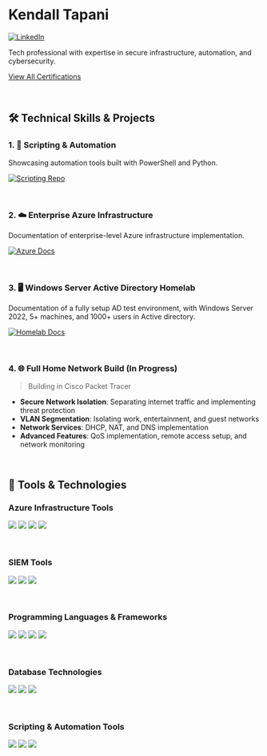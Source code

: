 # Kendall Tapani

<div align="left">
  
[![LinkedIn](https://img.shields.io/badge/-LinkedIn-0072b1?&style=for-the-badge&logo=linkedin&logoColor=white)](https://www.linkedin.com/in/kendalltapani/)

</div>

Tech professional with expertise in secure infrastructure, automation, and cybersecurity.

<div align="left">
  
[View All Certifications](https://www.credly.com/users/kendall-tapani)

</div>



&nbsp;

## 🛠️ Technical Skills & Projects

### 1. 🤖 Scripting & Automation

Showcasing automation tools built with PowerShell and Python.

<div align="left">
  
[![Scripting Repo](https://img.shields.io/badge/📁_Scripting_&_Automation_Repo-4A154B?style=for-the-badge)](https://github.com/KendallTapani/Scripting-and-Automation/tree/main)

</div>

&nbsp;

### 2. ☁️ Enterprise Azure Infrastructure

Documentation of enterprise-level Azure infrastructure implementation.

<div align="left">
  
[![Azure Docs](https://img.shields.io/badge/📁_Azure_Infrastructure_Docs-0078D4?style=for-the-badge&logo=microsoft-azure&logoColor=white)](https://github.com/KendallTapani/Azure-Infrastructure-Setup)

</div>

&nbsp;

### 3. 🖥️ Windows Server Active Directory Homelab

Documentation of a fully setup AD test environment, with Windows Server 2022, 5+ machines, and 1000+ users in Active directory.

<div align="left">
  
[![Homelab Docs](https://img.shields.io/badge/📁_Windows_Server_Homelab_Docs-0078D6?style=for-the-badge&logo=windows&logoColor=white)](https://github.com/KendallTapani/Windows-Server-Homelab)

</div>

&nbsp;

### 4. 🌐 Full Home Network Build (In Progress)
> Building in Cisco Packet Tracer

- **Secure Network Isolation**: Separating internet traffic and implementing threat protection
- **VLAN Segmentation**: Isolating work, entertainment, and guest networks
- **Network Services**: DHCP, NAT, and DNS implementation
- **Advanced Features**: QoS implementation, remote access setup, and network monitoring

&nbsp;

## 🔧 Tools & Technologies

### Azure Infrastructure Tools

<div align="left">
    <img src="https://img.shields.io/badge/-Azure_Active_Directory-0078D4?&style=for-the-badge&logo=microsoft-azure&logoColor=white" />
    <img src="https://img.shields.io/badge/-Azure_DevOps-0078D4?&style=for-the-badge&logo=azure-devops&logoColor=white" />
    <img src="https://img.shields.io/badge/-Azure_Functions-0062AD?&style=for-the-badge&logo=azure-functions&logoColor=white" />
    <img src="https://img.shields.io/badge/-Azure_Virtual_Machines-0078D4?&style=for-the-badge&logo=microsoft-azure&logoColor=white" />
</div>

&nbsp;

### SIEM Tools

<div align="left">
    <img src="https://img.shields.io/badge/-Microsoft_Sentinel-0078D4?&style=for-the-badge&logo=Microsoft&logoColor=white" />
    <img src="https://img.shields.io/badge/-Splunk-000000?&style=for-the-badge&logo=Splunk&logoColor=white" />
    <img src="https://img.shields.io/badge/-Elastic-005571?&style=for-the-badge&logo=Elastic&logoColor=white" />
</div>

&nbsp;

### Programming Languages & Frameworks

<div align="left">
    <img src="https://img.shields.io/badge/-Python-3776AB?&style=for-the-badge&logo=python&logoColor=white" />
    <img src="https://img.shields.io/badge/-TypeScript-3178C6?&style=for-the-badge&logo=typescript&logoColor=white" />
    <img src="https://img.shields.io/badge/-JavaScript-F7DF1E?&style=for-the-badge&logo=javascript&logoColor=black" />
    <img src="https://img.shields.io/badge/-React-61DAFB?&style=for-the-badge&logo=react&logoColor=black" />
</div>

&nbsp;

### Database Technologies

<div align="left">
    <img src="https://img.shields.io/badge/-PostgreSQL-4169E1?&style=for-the-badge&logo=postgresql&logoColor=white" />
    <img src="https://img.shields.io/badge/-SQL-CC2927?&style=for-the-badge&logo=microsoft-sql-server&logoColor=white" />
    <img src="https://img.shields.io/badge/-MySQL-4479A1?&style=for-the-badge&logo=mysql&logoColor=white" />
</div>


&nbsp;

### Scripting & Automation Tools

<div align="left">
    <img src="https://img.shields.io/badge/-PowerShell-5391FE?&style=for-the-badge&logo=powershell&logoColor=white" />
    <img src="https://img.shields.io/badge/-Python-3776AB?&style=for-the-badge&logo=python&logoColor=white" />
    <img src="https://img.shields.io/badge/-Bash-4EAA25?&style=for-the-badge&logo=gnu-bash&logoColor=white" />
</div>
